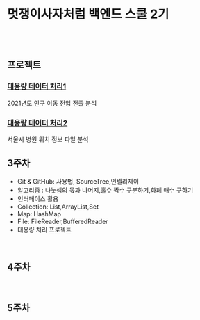 # 멋쟁이사자처럼 백엔드 스쿨 2기
<br><br>
## 프로젝트
### [대용량 데이터 처리1](https://github.com/ahngiwon00/like-lion/tree/main/src/Day1007/bigfile)
2021년도 인구 이동 전입 전출 분석
### [대용량 데이터 처리2](https://github.com/ahngiwon00/like-lion/tree/main/src/Day1012/bigdata)
서울시 병원 위치 정보 파일 분석
<br>

## 3주차
+ Git & GitHub: 사용법, SourceTree,인텔리제이
+ 알고리즘 : 나눗셈의 몫과 나머지,홀수 짝수 구분하기,화폐 매수 구하기
+ 인터페이스 활용
+ Collection: List,ArrayList,Set
+ Map: HashMap
+ File: FileReader,BufferedReader
+ 대용량 처리 프로젝트
<br>

## 4주차

<br>

## 5주차
